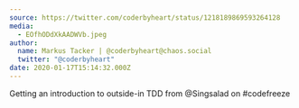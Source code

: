 ```yaml
---
source: https://twitter.com/coderbyheart/status/1218189869593264128
media:
  - EOfhODdXkAADWVb.jpeg
author:
  name: Markus Tacker | @coderbyheart@chaos.social
  twitter: "@coderbyheart"
date: 2020-01-17T15:14:32.000Z
---
```


Getting an introduction to outside-in TDD from @Singsalad on #codefreeze
